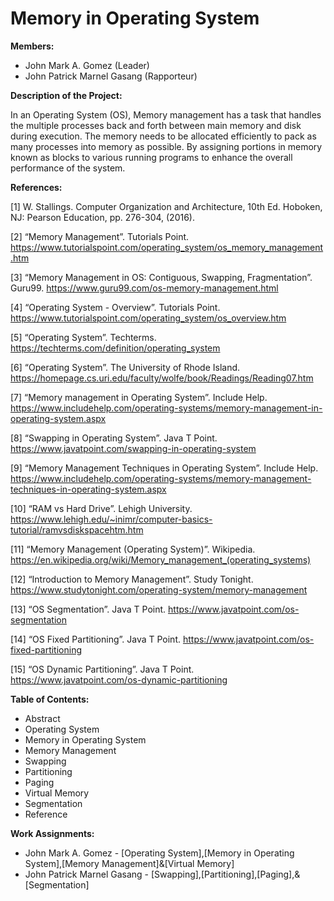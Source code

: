 # Memory in Operating System


**Members:**
* John Mark A. Gomez (Leader)
* John Patrick Marnel Gasang (Rapporteur)

**Description of the Project:**

In an Operating System (OS), Memory management has a task that handles the multiple processes back and forth between main memory and disk during execution. The memory needs to be allocated efficiently to pack as many processes into memory as possible. By assigning portions in memory known as blocks to various running programs to enhance the overall performance of the system.

**References:**

[1] W. Stallings. Computer Organization and Architecture, 10th Ed. Hoboken, NJ: Pearson Education, pp. 276-304, (2016). 

[2] “Memory Management”. Tutorials Point. https://www.tutorialspoint.com/operating_system/os_memory_management.htm

[3] “Memory Management in OS: Contiguous, Swapping, Fragmentation”. Guru99. https://www.guru99.com/os-memory-management.html

[4] “Operating System - Overview”. Tutorials Point. https://www.tutorialspoint.com/operating_system/os_overview.htm

[5] “Operating System”. Techterms. https://techterms.com/definition/operating_system

[6] “Operating System”. The University of Rhode Island. https://homepage.cs.uri.edu/faculty/wolfe/book/Readings/Reading07.htm

[7] “Memory management in Operating System”. Include Help. https://www.includehelp.com/operating-systems/memory-management-in-operating-system.aspx

[8] “Swapping in Operating System”. Java T Point. https://www.javatpoint.com/swapping-in-operating-system

[9] “Memory Management Techniques in Operating System”. Include Help. https://www.includehelp.com/operating-systems/memory-management-techniques-in-operating-system.aspx

[10] “RAM vs Hard Drive”. Lehigh University. https://www.lehigh.edu/~inimr/computer-basics-tutorial/ramvsdiskspacehtm.htm

[11] “Memory Management (Operating System)”. Wikipedia. https://en.wikipedia.org/wiki/Memory_management_(operating_systems)

[12] “Introduction to Memory Management”. Study Tonight. https://www.studytonight.com/operating-system/memory-management

[13] “OS Segmentation”. Java T Point. https://www.javatpoint.com/os-segmentation

[14] “OS Fixed Partitioning”. Java T Point. https://www.javatpoint.com/os-fixed-partitioning

[15] “OS Dynamic Partitioning”. Java T Point. https://www.javatpoint.com/os-dynamic-partitioning

**Table of Contents:** 

* Abstract
* Operating System
* Memory in Operating System
* Memory Management
* Swapping
* Partitioning
* Paging
* Virtual Memory
* Segmentation
* Reference


**Work Assignments:**
* John Mark A. Gomez - [Operating System],[Memory in Operating System],[Memory Management]&[Virtual Memory]
* John Patrick Marnel Gasang - [Swapping],[Partitioning],[Paging],&[Segmentation]
